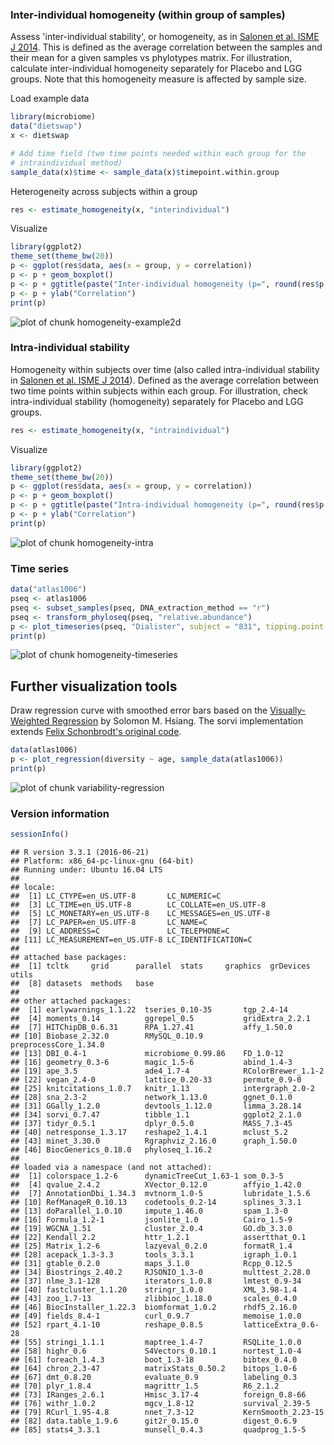 ### Inter-individual homogeneity (within group of samples)

Assess 'inter-individual stability', or homogeneity, as in [Salonen et al. ISME J 2014](http://www.nature.com/ismej/journal/v8/n11/full/ismej201463a.html). This is defined as the average correlation between the samples and their mean for a given samples vs phylotypes matrix. For illustration, calculate inter-individual homogeneity separately for Placebo and LGG groups. Note that this homogeneity measure is affected by sample size.

Load example data


```r
library(microbiome)
data("dietswap")
x <- dietswap

# Add time field (two time points needed within each group for the 
# intraindividual method)
sample_data(x)$time <- sample_data(x)$timepoint.within.group
```


Heterogeneity across subjects within a group


```r
res <- estimate_homogeneity(x, "interindividual")
```


Visualize


```r
library(ggplot2)
theme_set(theme_bw(20))
p <- ggplot(res$data, aes(x = group, y = correlation))
p <- p + geom_boxplot()
p <- p + ggtitle(paste("Inter-individual homogeneity (p=", round(res$p.value, 6), ")", sep = ""))
p <- p + ylab("Correlation")
print(p)
```

![plot of chunk homogeneity-example2d](figure/homogeneity-example2d-1.png)


### Intra-individual stability

Homogeneity within subjects over time (also called intra-individual stability in [Salonen et al. ISME J 2014](http://www.nature.com/ismej/journal/v8/n11/full/ismej201463a.html)). Defined as the average correlation between two time points within subjects within each group. For illustration, check intra-individual stability (homogeneity) separately for Placebo and LGG groups.


```r
res <- estimate_homogeneity(x, "intraindividual")
```


Visualize


```r
library(ggplot2)
theme_set(theme_bw(20))
p <- ggplot(res$data, aes(x = group, y = correlation))
p <- p + geom_boxplot()
p <- p + ggtitle(paste("Intra-individual homogeneity (p=", round(res$p.value, 6), ")"))
p <- p + ylab("Correlation")
print(p)
```

![plot of chunk homogeneity-intra](figure/homogeneity-intra-1.png)


### Time series


```r
data("atlas1006")
pseq <- atlas1006
pseq <- subset_samples(pseq, DNA_extraction_method == "r")
pseq <- transform_phyloseq(pseq, "relative.abundance")
p <- plot_timeseries(pseq, "Dialister", subject = "831", tipping.point = 0.5)
print(p)
```

![plot of chunk homogeneity-timeseries](figure/homogeneity-timeseries-1.png)


## Further visualization tools

Draw regression curve with smoothed error bars based on
the [Visually-Weighted Regression](http://www.fight-entropy.com/2012/07/visually-weighted-regression.html) by Solomon M. Hsiang. The sorvi implementation extends [Felix Schonbrodt's original code](http://www.nicebread.de/visually-weighted-watercolor-plots-new-variants-please-vote/).


```r
data(atlas1006)
p <- plot_regression(diversity ~ age, sample_data(atlas1006))
print(p)
```

![plot of chunk variability-regression](figure/variability-regression-1.png)

### Version information


```r
sessionInfo()
```

```
## R version 3.3.1 (2016-06-21)
## Platform: x86_64-pc-linux-gnu (64-bit)
## Running under: Ubuntu 16.04 LTS
## 
## locale:
##  [1] LC_CTYPE=en_US.UTF-8       LC_NUMERIC=C              
##  [3] LC_TIME=en_US.UTF-8        LC_COLLATE=en_US.UTF-8    
##  [5] LC_MONETARY=en_US.UTF-8    LC_MESSAGES=en_US.UTF-8   
##  [7] LC_PAPER=en_US.UTF-8       LC_NAME=C                 
##  [9] LC_ADDRESS=C               LC_TELEPHONE=C            
## [11] LC_MEASUREMENT=en_US.UTF-8 LC_IDENTIFICATION=C       
## 
## attached base packages:
##  [1] tcltk     grid      parallel  stats     graphics  grDevices utils    
##  [8] datasets  methods   base     
## 
## other attached packages:
##  [1] earlywarnings_1.1.22  tseries_0.10-35       tgp_2.4-14           
##  [4] moments_0.14          ggrepel_0.5           gridExtra_2.2.1      
##  [7] HITChipDB_0.6.31      RPA_1.27.41           affy_1.50.0          
## [10] Biobase_2.32.0        RMySQL_0.10.9         preprocessCore_1.34.0
## [13] DBI_0.4-1             microbiome_0.99.86    FD_1.0-12            
## [16] geometry_0.3-6        magic_1.5-6           abind_1.4-3          
## [19] ape_3.5               ade4_1.7-4            RColorBrewer_1.1-2   
## [22] vegan_2.4-0           lattice_0.20-33       permute_0.9-0        
## [25] knitcitations_1.0.7   knitr_1.13            intergraph_2.0-2     
## [28] sna_2.3-2             network_1.13.0        ggnet_0.1.0          
## [31] GGally_1.2.0          devtools_1.12.0       limma_3.28.14        
## [34] sorvi_0.7.47          tibble_1.1            ggplot2_2.1.0        
## [37] tidyr_0.5.1           dplyr_0.5.0           MASS_7.3-45          
## [40] netresponse_1.3.17    reshape2_1.4.1        mclust_5.2           
## [43] minet_3.30.0          Rgraphviz_2.16.0      graph_1.50.0         
## [46] BiocGenerics_0.18.0   phyloseq_1.16.2      
## 
## loaded via a namespace (and not attached):
##  [1] colorspace_1.2-6      dynamicTreeCut_1.63-1 som_0.3-5            
##  [4] qvalue_2.4.2          XVector_0.12.0        affyio_1.42.0        
##  [7] AnnotationDbi_1.34.3  mvtnorm_1.0-5         lubridate_1.5.6      
## [10] RefManageR_0.10.13    codetools_0.2-14      splines_3.3.1        
## [13] doParallel_1.0.10     impute_1.46.0         spam_1.3-0           
## [16] Formula_1.2-1         jsonlite_1.0          Cairo_1.5-9          
## [19] WGCNA_1.51            cluster_2.0.4         GO.db_3.3.0          
## [22] Kendall_2.2           httr_1.2.1            assertthat_0.1       
## [25] Matrix_1.2-6          lazyeval_0.2.0        formatR_1.4          
## [28] acepack_1.3-3.3       tools_3.3.1           igraph_1.0.1         
## [31] gtable_0.2.0          maps_3.1.0            Rcpp_0.12.5          
## [34] Biostrings_2.40.2     RJSONIO_1.3-0         multtest_2.28.0      
## [37] nlme_3.1-128          iterators_1.0.8       lmtest_0.9-34        
## [40] fastcluster_1.1.20    stringr_1.0.0         XML_3.98-1.4         
## [43] zoo_1.7-13            zlibbioc_1.18.0       scales_0.4.0         
## [46] BiocInstaller_1.22.3  biomformat_1.0.2      rhdf5_2.16.0         
## [49] fields_8.4-1          curl_0.9.7            memoise_1.0.0        
## [52] rpart_4.1-10          reshape_0.8.5         latticeExtra_0.6-28  
## [55] stringi_1.1.1         maptree_1.4-7         RSQLite_1.0.0        
## [58] highr_0.6             S4Vectors_0.10.1      nortest_1.0-4        
## [61] foreach_1.4.3         boot_1.3-18           bibtex_0.4.0         
## [64] chron_2.3-47          matrixStats_0.50.2    bitops_1.0-6         
## [67] dmt_0.8.20            evaluate_0.9          labeling_0.3         
## [70] plyr_1.8.4            magrittr_1.5          R6_2.1.2             
## [73] IRanges_2.6.1         Hmisc_3.17-4          foreign_0.8-66       
## [76] withr_1.0.2           mgcv_1.8-12           survival_2.39-5      
## [79] RCurl_1.95-4.8        nnet_7.3-12           KernSmooth_2.23-15   
## [82] data.table_1.9.6      git2r_0.15.0          digest_0.6.9         
## [85] stats4_3.3.1          munsell_0.4.3         quadprog_1.5-5
```

